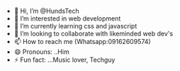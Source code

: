 - 👋 Hi, I’m @HundsTech
- 👀 I’m interested in web development
- 🌱 I’m currently learning css and javascript
- 💞️ I’m looking to collaborate with likeminded web dev's
- 📫 How to reach me (Whatsapp:09162609574)
- 😄 Pronouns: ..Him
- ⚡ Fun fact: ...Music lover, Techguy

<!---
HundsTech/HundsTech is a ✨ special ✨ repository because its `README.md` (this file) appears on your GitHub profile.
You can click the Preview link to take a look at your changes.
--->
